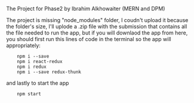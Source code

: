 The Project for Phase2 by Ibrahim Alkhowaiter (MERN and DPM)

The project is missing "node_modules" folder, I coudn't upload it because the folder's size, I'll uplode a .zip file with the submission that contains all the file needed to run the app, but if you will downlaod the app from here, you should first run this lines of code in the terminal so the app will appropriately:
```
    npm i --save
    npm i react-redux
    npm i redux
    npm i --save redux-thunk
```
and lastly to start the app
```
    npm start
```

